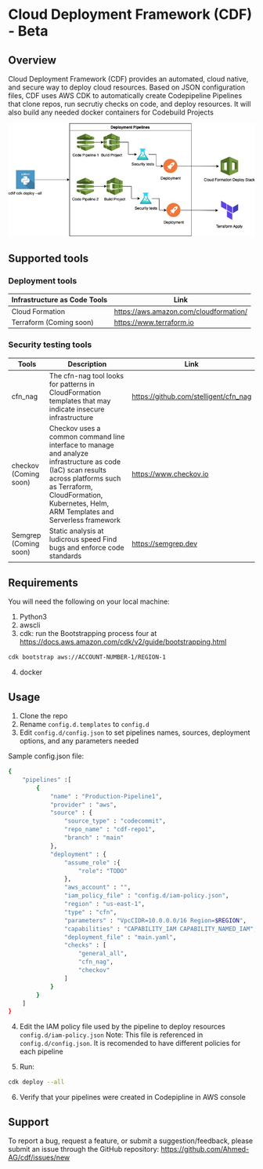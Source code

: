 # Cloud Deployment Framework (CDF) - Beta
## Overview
Cloud Deployment Framework (CDF) provides an automated, cloud native, and secure way to deploy cloud resources. 
Based on JSON configuration files, CDF uses AWS CDK to automatically create Codepipeline Pipelines that clone repos, run secrutiy checks on code, and deploy resources. It will also build any needed docker containers for Codebuild Projects

![alt text](https://github.com/Ahmed-AG/cdf/blob/main/cdf.jpg?raw=true)

## Supported tools
### Deployment tools
Infrastructure as Code Tools  | Link |
--- | --- |
Cloud Formation | https://aws.amazon.com/cloudformation/
Terraform (Coming soon) | https://www.terraform.io

### Security testing tools
Tools | Description | Link |
--- | --- | --- |
cfn_nag | The cfn-nag tool looks for patterns in CloudFormation templates that may indicate insecure infrastructure | https://github.com/stelligent/cfn_nag
checkov (Coming soon) | Checkov uses a common command line interface to manage and analyze infrastructure as code (IaC) scan results across platforms such as Terraform, CloudFormation, Kubernetes, Helm, ARM Templates and Serverless framework | https://www.checkov.io
Semgrep (Coming soon) | Static analysis at ludicrous speed Find bugs and enforce code standards | https://semgrep.dev

## Requirements
You will need the following on your local machine:
1. Python3
2. awscli
3. cdk: run the Bootstrapping process four at https://docs.aws.amazon.com/cdk/v2/guide/bootstrapping.html
```bash
cdk bootstrap aws://ACCOUNT-NUMBER-1/REGION-1
```
4. docker

## Usage
 1. Clone the repo
 2. Rename `config.d.templates` to `config.d`
 3. Edit `config.d/config.json` to set pipelines names, sources, deployment options, and any parameters needed

Sample config.json file:

```bash
{
    "pipelines" :[
        {
            "name" : "Production-Pipeline1",
            "provider" : "aws",
            "source" : {
                "source_type" : "codecommit",
                "repo_name" : "cdf-repo1",
                "branch" : "main"
            },
            "deployment" : {
                "assume_role" :{
                    "role": "TODO"
                },
                "aws_account" : "",
                "iam_policy_file" : "config.d/iam-policy.json",
                "region" : "us-east-1",
                "type" : "cfn",
                "parameters" : "VpcCIDR=10.0.0.0/16 Region=$REGION",
                "capabilities" : "CAPABILITY_IAM CAPABILITY_NAMED_IAM",
                "deployment_file" : "main.yaml",
                "checks" : [
                    "general_all",
                    "cfn_nag", 
                    "checkov"
                ]
            }
        }
    ]
}
```
4. Edit the IAM policy file used by the pipeline to deploy resources `config.d/iam-policy.json`
   Note: This file is referenced in `config.d/config.json`. It is recomended to have different policies for each pipeline

5. Run:
```bash
cdk deploy --all
```
6. Verify that your pipelines were created in Codepipline in AWS console

## Support
To report a bug, request a feature, or submit a suggestion/feedback, please submit an issue through the GitHub repository: https://github.com/Ahmed-AG/cdf/issues/new
